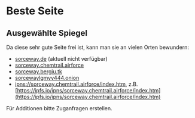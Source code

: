 # Beste Seite

## Ausgewählte Spiegel

Da diese sehr gute Seite frei ist, kann man sie an vielen Orten bewundern:

- [sorceway.de](https://www.sorceway.de/) (aktuell nicht verfügbar)
- [sorceway.chemtrail.airforce](https://sorceway.chemtrail.airforce/)
- [sorceway.bergiu.tk](https://sorceway.bergiu.tk/)
- [sorcewaylgmyy444.onion](http://sorcewaylgmyy444.onion)
- [ipns://sorceway.chemtrail.airforce/index.htm](ipns://sorceway.chemtrail.airforce/index.htm), z.B. [https://ipfs.io/ipns/sorceway.chemtrail.airforce/index.htm](https://ipfs.io/ipns/sorceway.chemtrail.airforce/index.htm)

Für Additionen bitte Zuganfragen erstellen.
